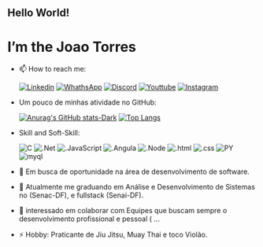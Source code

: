 ## Hello World!
# I’m the Joao Torres

- 📫 How to reach me:
  <a href="https://joaotorre5-odev.github.io/meuPortifolio/" target="_blank"></a>
  
    [![Linkedin](https://img.shields.io/badge/LinkedIn-0077B5?style=for-the-badge&logo=linkedin&logoColor=white)](https://www.linkedin.com/in/jo%C3%A3o-torre5-the-developer/)
    [![WhathsApp](https://img.shields.io/badge/WhatsApp-25D366?style=for-the-badge&logo=whatsapp&logoColor=white)]()
    [![Discord](https://img.shields.io/badge/Discord-7289DA?style=for-the-badge&logo=discord&logoColor=white)]()
    [![Youttube](https://img.shields.io/badge/YouTube-FF0000?style=for-the-badge&logo=youtube&logoColor=white)](https://www.youtube.com/@joaoTorre5-oDev)
    [![Instagram](https://img.shields.io/badge/Instagram-E4405F?style=for-the-badge&logo=instagram&logoColor=white)]()
  
- Um pouco de minhas atividade no GitHub:
    
    [![Anurag's GitHub stats-Dark](https://github-readme-stats.vercel.app/api?username=JoaoTorre5-oDev&show_icons=true&theme=ambient_gradient)](https://github.com/JoaoTorre5-oDev)
    [![Top Langs](https://github-readme-stats.vercel.app/api/top-langs/?username=JoaoTorre5-oDev&theme=ambient_gradient)](https://github.com/JoaoTorre5-oDev)
  
- Skill and Soft-Skill:
  
    ![C](https://img.shields.io/badge/C%23-239120?style=for-the-badge&logo=c-sharp&logoColor=white)
    ![.Net](https://img.shields.io/badge/.NET-5C2D91?style=for-the-badge&logo=.net&logoColor=white)
    ![.JavaScript](https://img.shields.io/badge/JavaScript-F7DF1E?style=for-the-badge&logo=javascript&logoColor=black)
    ![.Angula](https://img.shields.io/badge/Angular-DD0031?style=for-the-badge&logo=angular&logoColor=white)
    ![.Node](https://img.shields.io/badge/Node.js-43853D?style=for-the-badge&logo=node.js&logoColor=white)
    ![.html](https://img.shields.io/badge/HTML5-E34F26?style=for-the-badge&logo=html5&logoColor=white)
    ![.css](https://img.shields.io/badge/CSS3-1572B6?style=for-the-badge&logo=css3&logoColor=white)
    ![PY](https://img.shields.io/badge/Python-3776AB?style=for-the-badge&logo=python&logoColor=white)
    ![myql](https://img.shields.io/badge/MySQL-00000F?style=for-the-badge&logo=mysql&logoColor=white)

- 👀 Em busca de oportunidade na área de desenvolvimento de software.
- 🌱 Atualmente me graduando em Análise e Desenvolvimento de Sistemas no (Senac-DF), e fullstack (Senai-DF).
- 💞️ interessado em colaborar com Equipes que buscam sempre o desenvolvimento profissional e pessoal ( ...
- ⚡ Hobby: Praticante de Jiu Jitsu, Muay Thai e toco Violão.


<!---
JoaoTorre5-oDev/JoaoTorre5-oDev is a ✨ special ✨ repository because its `README.md` (this file) appears on your GitHub profile.
You can click the Preview link to take a look at your changes.
--->
